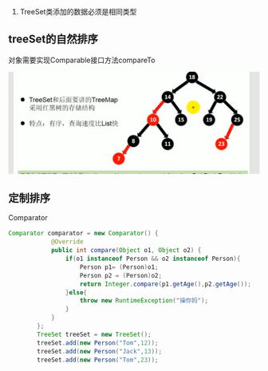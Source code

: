1. TreeSet类添加的数据必须是相同类型

## treeSet的自然排序
对象需要实现Comparable接口方法compareTo

![](2019-11-27-22-00-43.png)

## 定制排序
Comparator
```java
Comparator comparator = new Comparator() {
            @Override
            public int compare(Object o1, Object o2) {
                if(o1 instanceof Person && o2 instanceof Person){
                    Person p1= (Person)o1;
                    Person p2 = (Person)o2;
                    return Integer.compare(p1.getAge(),p2.getAge());
                }else{
                    throw new RuntimeException("操你妈");
                }
            }
        };
        TreeSet treeSet = new TreeSet();
        treeSet.add(new Person("Tom",12));
        treeSet.add(new Person("Jack",13));
        treeSet.add(new Person("Tom",23));
```